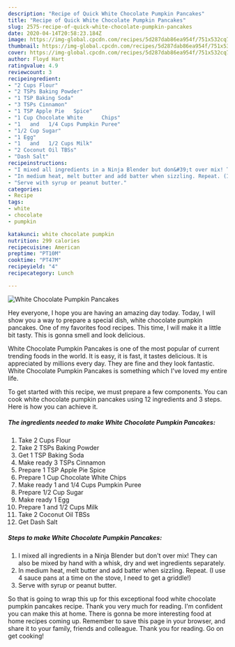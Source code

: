 ```yaml
---
description: "Recipe of Quick White Chocolate Pumpkin Pancakes"
title: "Recipe of Quick White Chocolate Pumpkin Pancakes"
slug: 2575-recipe-of-quick-white-chocolate-pumpkin-pancakes
date: 2020-04-14T20:58:23.184Z
image: https://img-global.cpcdn.com/recipes/5d287dab86ea954f/751x532cq70/white-chocolate-pumpkin-pancakes-recipe-main-photo.jpg
thumbnail: https://img-global.cpcdn.com/recipes/5d287dab86ea954f/751x532cq70/white-chocolate-pumpkin-pancakes-recipe-main-photo.jpg
cover: https://img-global.cpcdn.com/recipes/5d287dab86ea954f/751x532cq70/white-chocolate-pumpkin-pancakes-recipe-main-photo.jpg
author: Floyd Hart
ratingvalue: 4.9
reviewcount: 3
recipeingredient:
- "2 Cups Flour"
- "2 TSPs Baking Powder"
- "1 TSP Baking Soda"
- "3 TSPs Cinnamon"
- "1 TSP Apple Pie   Spice"
- "1 Cup Chocolate White      Chips"
- "1   and   1/4 Cups Pumpkin Puree"
- "1/2 Cup Sugar"
- "1 Egg"
- "1   and   1/2 Cups Milk"
- "2 Coconut Oil TBSs"
- "Dash Salt"
recipeinstructions:
- "I mixed all ingredients in a Ninja Blender but don&#39;t over mix! They can also be mixed by hand with a whisk, dry and wet ingredients separately."
- "In medium heat, melt butter and add batter when sizzling. Repeat. (I use 4 sauce pans at a time on the stove, I need to get a griddle!)"
- "Serve with syrup or peanut butter."
categories:
- Recipe
tags:
- white
- chocolate
- pumpkin

katakunci: white chocolate pumpkin 
nutrition: 299 calories
recipecuisine: American
preptime: "PT10M"
cooktime: "PT47M"
recipeyield: "4"
recipecategory: Lunch

---
```



![White Chocolate Pumpkin Pancakes](https://img-global.cpcdn.com/recipes/5d287dab86ea954f/751x532cq70/white-chocolate-pumpkin-pancakes-recipe-main-photo.jpg)

Hey everyone, I hope you are having an amazing day today. Today, I will show you a way to prepare a special dish, white chocolate pumpkin pancakes. One of my favorites food recipes. This time, I will make it a little bit tasty. This is gonna smell and look delicious.

White Chocolate Pumpkin Pancakes is one of the most popular of current trending foods in the world. It is easy, it is fast, it tastes delicious. It is appreciated by millions every day. They are fine and they look fantastic. White Chocolate Pumpkin Pancakes is something which I've loved my entire life.




To get started with this recipe, we must prepare a few components. You can cook white chocolate pumpkin pancakes using 12 ingredients and 3 steps. Here is how you can achieve it.

<!--inarticleads1-->

##### The ingredients needed to make White Chocolate Pumpkin Pancakes:

1. Take 2 Cups Flour
1. Take 2 TSPs Baking Powder
1. Get 1 TSP Baking Soda
1. Make ready 3 TSPs Cinnamon
1. Prepare 1 TSP Apple Pie   Spice
1. Prepare 1 Cup Chocolate White      Chips
1. Make ready 1   and   1/4 Cups Pumpkin Puree
1. Prepare 1/2 Cup Sugar
1. Make ready 1 Egg
1. Prepare 1   and   1/2 Cups Milk
1. Take 2 Coconut Oil TBSs
1. Get Dash Salt




<!--inarticleads2-->

##### Steps to make White Chocolate Pumpkin Pancakes:

1. I mixed all ingredients in a Ninja Blender but don&#39;t over mix! They can also be mixed by hand with a whisk, dry and wet ingredients separately.
1. In medium heat, melt butter and add batter when sizzling. Repeat. (I use 4 sauce pans at a time on the stove, I need to get a griddle!)
1. Serve with syrup or peanut butter.




So that is going to wrap this up for this exceptional food white chocolate pumpkin pancakes recipe. Thank you very much for reading. I'm confident you can make this at home. There is gonna be more interesting food at home recipes coming up. Remember to save this page in your browser, and share it to your family, friends and colleague. Thank you for reading. Go on get cooking!
